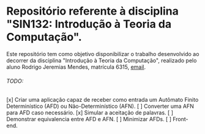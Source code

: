 # Repositório referente à disciplina "SIN132: Introdução à Teoria da Computação".
Este repositório tem como objetivo disponibilizar o trabalho desenvolvido ao decorrer da disciplina "Introdução à Teoria da Computação", realizado pelo aluno Rodrigo Jeremias Mendes, matrícula 6315, [email](rodrigo.jeremias@ufv.br).
###### TODO:
[x] Criar uma aplicação capaz de receber como entrada um Autômato Finito Determinístico (AFD) ou Não-Determinístico (AFN).
[ ] Converter uma AFN para AFD caso necessário.
[x] Simular a aceitação de palavras.
[ ] Demonstrar equivalencia entre AFD e AFN.
[ ] Minimizar AFDs.
[ ] Front-end.



